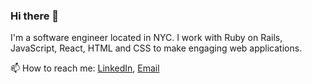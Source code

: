 ### Hi there 👋

I'm a software engineer located in NYC. I work with Ruby on Rails, JavaScript, React, HTML and CSS to make engaging web applications.

📫 How to reach me:
[LinkedIn](https://www.linkedin.com/in/senada-kadric/), [Email](mailto:skadric@fordham.edu)

<!--
**senadakadric/senadakadric** is a ✨ _special_ ✨ repository because its `README.md` (this file) appears on your GitHub profile.

Here are some ideas to get you started:

- 🔭 I’m currently working on ...
- 🌱 I’m currently learning ...
- 👯 I’m looking to collaborate on ...
- 🤔 I’m looking for help with ...
- 💬 Ask me about ...
- 📫 How to reach me: ...
- 😄 Pronouns: ...
- ⚡ Fun fact: ...
-->
